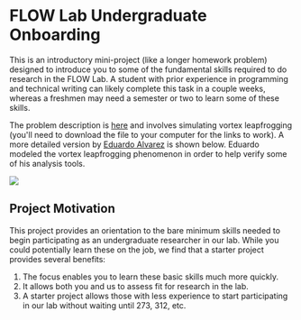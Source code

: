 # FLOW Lab Undergraduate Onboarding

This is an introductory mini-project (like a longer homework problem) designed to introduce you to some of the fundamental skills required to do research in the FLOW Lab.  A student with prior experience in programming and technical writing can likely complete this task in a couple weeks, whereas a freshmen may need a semester or two to learn some of these skills. 

The problem description is [here](leapfrog/leapfrog.pdf) and involves simulating vortex leapfrogging (you'll need to download the file to your computer for the links to work). A more detailed version by [Eduardo Alvarez](https://edoalvarezr.github.io/) is shown below.  Eduardo modeled the vortex leapfrogging phenomenon in order to help verify some of his analysis tools.

![](https://github.com/byuflowlab/undergrad-onboarding/blob/master/leapfrog.gif)

## Project Motivation

This project provides an orientation to the bare minimum skills needed to begin participating as an undergraduate researcher in our lab.  While you could potentially learn these on the job, we find that a starter project provides several benefits: 
1. The focus enables you to learn these basic skills much more quickly.
2. It allows both you and us to assess fit for research in the lab.
3. A starter project allows those with less experience to start participating in our lab without waiting until 273, 312, etc.
